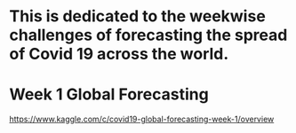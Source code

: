 # This is dedicated to the weekwise challenges of forecasting the spread of Covid 19 across the world.

# Week 1 Global Forecasting
https://www.kaggle.com/c/covid19-global-forecasting-week-1/overview
